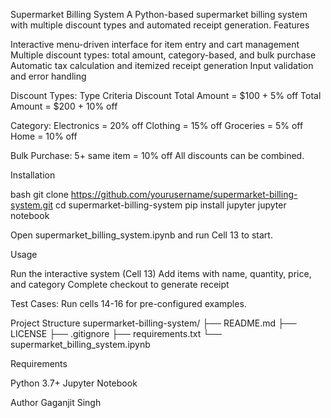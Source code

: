 Supermarket Billing System
A Python-based supermarket billing system with multiple discount types and automated receipt generation.
Features

Interactive menu-driven interface for item entry and cart management
Multiple discount types: total amount, category-based, and bulk purchase
Automatic tax calculation and itemized receipt generation
Input validation and error handling

Discount Types:
Type Criteria Discount
Total Amount = $100 + 5% off
Total Amount = $200 + 10% off

Category:
Electronics = 20% off
Clothing = 15% off
Groceries = 5% off
Home = 10% off

Bulk Purchase:
5+ same item = 10% off
All discounts can be combined.


Installation

bash
git clone https://github.com/yourusername/supermarket-billing-system.git
cd supermarket-billing-system
pip install jupyter
jupyter notebook

Open supermarket_billing_system.ipynb and run Cell 13 to start.

Usage

Run the interactive system (Cell 13)
Add items with name, quantity, price, and category
Complete checkout to generate receipt

Test Cases: Run cells 14-16 for pre-configured examples.

Project Structure
supermarket-billing-system/
├── README.md
├── LICENSE
├── .gitignore
├── requirements.txt
└── supermarket_billing_system.ipynb

Requirements

Python 3.7+
Jupyter Notebook

Author
Gaganjit Singh
